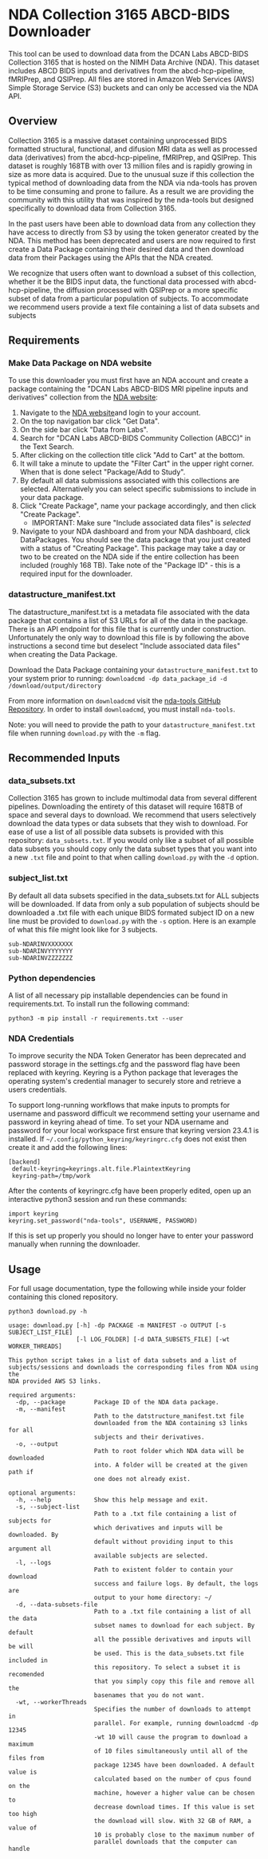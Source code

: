 # NDA Collection 3165 ABCD-BIDS Downloader

This tool can be used to download data from the DCAN Labs ABCD-BIDS Collection 3165 that is hosted on the NIMH Data Archive (NDA). This dataset includes ABCD BIDS inputs and derivatives from the abcd-hcp-pipeline, fMRIPrep, and QSIPrep.  All files are stored in Amazon Web Services (AWS) Simple Storage Service (S3) buckets and can only be accessed via the NDA API.

## Overview

Collection 3165 is a massive dataset containing unprocessed BIDS formatted structural, functional, and difusion MRI data as well as processed data (derivatives) from the abcd-hcp-pipeline, fMRIPrep, and QSIPrep. This dataset is roughly 168TB with over 13 million files and is rapidly growing in size as more data is acquired. Due to the unusual suze if this collection the typical method of downloading data from the NDA via nda-tools has proven to be time consuming and prone to failure. As a result we are providing the community with this utility that was inspired by the nda-tools but designed specifically to download data from Collection 3165.

In the past users have been able to download data from any collection they have access to directly from S3 by using the token generator created by the NDA. This method has been deprecated and users are now required to first create a Data Package containing their desired data and then download data from their Packages using the APIs that the NDA created.

We recognize that users often want to download a subset of this collection, whether it be the BIDS input data, the functional data processed with abcd-hcp-pipeline, the diffusion processed with QSIPrep or a more specific subset of data from a particular population of subjects. To accommodate we recommend users provide a text file containing a list of data subsets and subjects

## Requirements

### Make Data Package on NDA website

To use this downloader you must first have an NDA account and create a package containing the "DCAN Labs ABCD-BIDS MRI pipeline inputs and derivatives" collection from the [NDA website](https://ndar.nih.gov/):

1. Navigate to the [NDA website](https://ndar.nih.gov/)and login to your account.
2. On the top navigation bar click "Get Data".
3. On the side bar click "Data from Labs".
4. Search for "DCAN Labs ABCD-BIDS Community Collection (ABCC)" in the Text Search.
5. After clicking on the collection title click "Add to Cart" at the bottom.
6. It will take a minute to update the "Filter Cart" in the upper right corner. When that is done select "Package/Add to Study".
7. By default all data submissions associated with this collections are selected. Alternatively you can select specific submissions to include in your data package.
8. Click "Create Package", name your package accordingly, and then click "Create Package".
    - IMPORTANT: Make sure "Include associated data files" is *selected*
9. Navigate to your NDA dashboard and from your NDA dashboard, click DataPackages. You should see the data package that you just created with a status of "Creating Package". This package may take a day or two to be created on the NDA side if the entire collection has been included (roughly 168 TB). Take note of the "Package ID" - this is a required input for the downloader.

### datastructure_manifest.txt

The datastructure_manifest.txt is a metadata file associated with the data package that contains a list of S3 URLs for all of the data in the package. There is an API endpoint for this file that is currently under construction. Unfortunately the only way to download this file is by following the above instructions a second time but deselect "Include associated data files" when creating the Data Package.

Download the Data Package containing your `datastructure_manifest.txt` to your system prior to running:
`downloadcmd -dp data_package_id -d /download/output/directory`

From more information on `downloadcmd` visit the [nda-tools GitHub Repository](https://github.com/NDAR/nda-tools). In order to install `downloadcmd`, you must install `nda-tools`.

Note: you will need to provide the path to your `datastructure_manifest.txt` file when running `download.py` with the `-m` flag.

## Recommended Inputs

### data_subsets.txt

Collection 3165 has grown to include multimodal data from several different pipelines. Downloading the entirety of this dataset will require 168TB of space and several days to download. We recommend that users selectively download the data types or data subsets that they wish to download. For ease of use a list of all possible data subsets is provided with this repository: `data_subsets.txt`.  If you would only like a subset of all possible data subsets you should copy only the data subset types that you want into a new `.txt` file and point to that when calling `download.py` with the `-d` option.

### subject_list.txt

By default all data subsets specified in the data_subsets.txt for ALL subjects will be downloaded. If data from only a sub population of subjects should be downloaded a .txt file with each unique BIDS formated subject ID on a new line must be provided to `download.py` with the `-s` option. Here is an example of what this file might look like for 3 subjects.

```shell
sub-NDARINVXXXXXXX
sub-NDARINVYYYYYYY
sub-NDARINVZZZZZZZ
```

### Python dependencies

A list of all necessary pip installable dependencies can be found in requirements.txt. To install run the following command:

```shell
python3 -m pip install -r requirements.txt --user
```

### NDA Credentials

To improve security the NDA Token Generator has been deprecated and password storage in the settings.cfg and the password flag have been replaced with keyring. Keyring is a Python package that leverages the operating system's credential manager to securely store and retrieve a users credentials.

To support long-running workflows that make inputs to prompts for username and password difficult we recommend setting your username and password in keyring ahead of time. To set your NDA username and password for your local workspace first ensure that keyring version 23.4.1 is installed. If `~/.config/python_keyring/keyringrc.cfg` does not exist then create it and add the following lines:

```shell
[backend]
 default-keyring=keyrings.alt.file.PlaintextKeyring
 keyring-path=/tmp/work
```

After the contents of keyringrc.cfg have been properly edited, open up an interactive python3 session and run these commands:

```shell
import keyring
keyring.set_password("nda-tools", USERNAME, PASSWORD)
```

If this is set up properly you should no longer have to enter your password manually when running the downloader.

## Usage

For full usage documentation, type the following while inside your folder containing this cloned repository.

```shell
python3 download.py -h

usage: download.py [-h] -dp PACKAGE -m MANIFEST -o OUTPUT [-s SUBJECT_LIST_FILE]
                   [-l LOG_FOLDER] [-d DATA_SUBSETS_FILE] [-wt WORKER_THREADS]

This python script takes in a list of data subsets and a list of
subjects/sessions and downloads the corresponding files from NDA using the
NDA provided AWS S3 links.

required arguments:
  -dp, --package        Package ID of the NDA data package.
  -m, --manifest
                        Path to the datstructure_manifest.txt file 
                        downloaded from the NDA containing s3 links for all 
                        subjects and their derivatives.
  -o, --output
                        Path to root folder which NDA data will be downloaded
                        into. A folder will be created at the given path if
                        one does not already exist.

optional arguments:
  -h, --help            Show this help message and exit.
  -s, --subject-list
                        Path to a .txt file containing a list of subjects for
                        which derivatives and inputs will be downloaded. By
                        default without providing input to this argument all
                        available subjects are selected.
  -l, --logs
                        Path to existent folder to contain your download
                        success and failure logs. By default, the logs are
                        output to your home directory: ~/
  -d, --data-subsets-file 
                        Path to a .txt file containing a list of all the data
                        subset names to download for each subject. By default
                        all the possible derivatives and inputs will be will
                        be used. This is the data_subsets.txt file included in
                        this repository. To select a subset it is recomended
                        that you simply copy this file and remove all the
                        basenames that you do not want.
  -wt, --workerThreads
                        Specifies the number of downloads to attempt in
                        parallel. For example, running downloadcmd -dp 12345
                        -wt 10 will cause the program to download a maximum
                        of 10 files simultaneously until all of the files from
                        package 12345 have been downloaded. A default value is
                        calculated based on the number of cpus found on the
                        machine, however a higher value can be chosen to
                        decrease download times. If this value is set too high
                        the download will slow. With 32 GB of RAM, a value of
                        10 is probably close to the maximum number of
                        parallel downloads that the computer can handle
```

